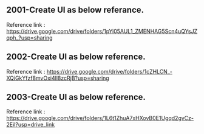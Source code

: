 ## 2001-Create UI as below referance.

Reference link : https://drive.google.com/drive/folders/1pYi05AUL1_ZMENHAG5Scn4uQYsJZqph_?usp=sharing

## 2002-Create UI as below reference.


Reference link : https://drive.google.com/drive/folders/1cZHLCN_-XQiGkYfzf8mvOxi4ll8zcRjB?usp=sharing


## 2003-Create UI as below reference.


Reference link : https://drive.google.com/drive/folders/1L6t1ZhuA7xHXovB0E1Ugqd2gvCz-2Eil?usp=drive_link